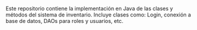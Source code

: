 Este repositorio contiene la implementación en Java de las clases y métodos del sistema de inventario.
Incluye clases como: Login, conexión a base de datos, DAOs para roles y usuarios, etc.
